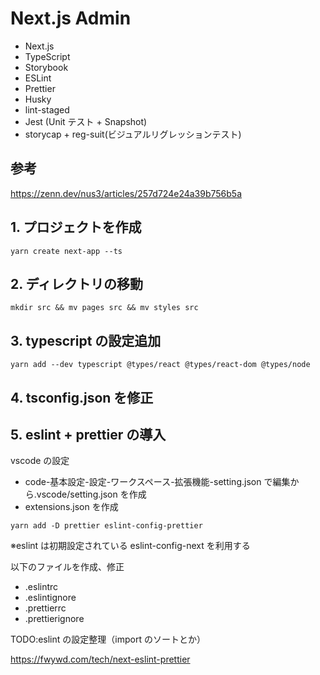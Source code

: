 # Next.js Admin

- Next.js
- TypeScript
- Storybook
- ESLint
- Prettier
- Husky
- lint-staged
- Jest (Unit テスト + Snapshot)
- storycap + reg-suit(ビジュアルリグレッションテスト)

## 参考

<https://zenn.dev/nus3/articles/257d724e24a39b756b5a>

## 1. プロジェクトを作成

```:bash
yarn create next-app --ts
```

## 2. ディレクトリの移動

```:bash
mkdir src && mv pages src && mv styles src
```

## 3. typescript の設定追加

```:bash
yarn add --dev typescript @types/react @types/react-dom @types/node
```

## 4. tsconfig.json を修正

## 5. eslint + prettier の導入

vscode の設定

- code-基本設定-設定-ワークスペース-拡張機能-setting.json で編集から.vscode/setting.json を作成
- extensions.json を作成

```:bash
yarn add -D prettier eslint-config-prettier
```

※eslint は初期設定されている eslint-config-next を利用する

以下のファイルを作成、修正

- .eslintrc
- .eslintignore
- .prettierrc
- .prettierignore

TODO:eslint の設定整理（import のソートとか）

<https://fwywd.com/tech/next-eslint-prettier>
